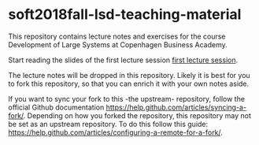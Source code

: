 # soft2018fall-lsd-teaching-material

This repository contains lecture notes and exercises for the course Development of Large Systems at Copenhagen Business Academy.


Start reading the slides of the first lecture session 
[first lecture session](lecture_notes/00-Intro%20to%20the%20LSD%20Course.ipynb).

The lecture notes will be dropped in this repository. Likely it is best for you to fork this repository, so that you can enrich it with your own notes aside.


If you want to sync your fork to this -the upstream- repository, follow the official Github documentation https://help.github.com/articles/syncing-a-fork/. Depending on how you forked the repository, this repository may not be set as an upstream repository. To do this follow this guide: https://help.github.com/articles/configuring-a-remote-for-a-fork/.